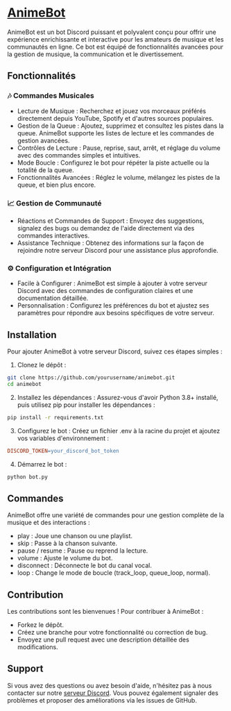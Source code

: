 # [AnimeBot](https://discord.com/oauth2/authorize?client_id=1155549143570333826)

AnimeBot est un bot Discord puissant et polyvalent conçu pour offrir une expérience enrichissante et interactive pour les amateurs de musique et les communautés en ligne. Ce bot est équipé de fonctionnalités avancées pour la gestion de musique, la communication et le divertissement.

## Fonctionnalités
### 🎶 Commandes Musicales
- Lecture de Musique : Recherchez et jouez vos morceaux préférés directement depuis YouTube, Spotify et d'autres sources populaires.
- Gestion de la Queue : Ajoutez, supprimez et consultez les pistes dans la queue. AnimeBot supporte les listes de lecture et les commandes de gestion avancées.
- Contrôles de Lecture : Pause, reprise, saut, arrêt, et réglage du volume avec des commandes simples et intuitives.
- Mode Boucle : Configurez le bot pour répéter la piste actuelle ou la totalité de la queue.
- Fonctionnalités Avancées : Réglez le volume, mélangez les pistes de la queue, et bien plus encore.
### 📈 Gestion de Communauté
- Réactions et Commandes de Support : Envoyez des suggestions, signalez des bugs ou demandez de l'aide directement via des commandes interactives.
- Assistance Technique : Obtenez des informations sur la façon de rejoindre notre serveur Discord pour une assistance plus approfondie.
### ⚙️ Configuration et Intégration
- Facile à Configurer : AnimeBot est simple à ajouter à votre serveur Discord avec des commandes de configuration claires et une documentation détaillée.
- Personnalisation : Configurez les préférences du bot et ajustez ses paramètres pour répondre aux besoins spécifiques de votre serveur.

## Installation
Pour ajouter AnimeBot à votre serveur Discord, suivez ces étapes simples :

1. Clonez le dépôt :
```BASH
git clone https://github.com/yourusername/animebot.git
cd animebot
```
2. Installez les dépendances :
Assurez-vous d'avoir Python 3.8+ installé, puis utilisez pip pour installer les dépendances :
```BASH
pip install -r requirements.txt
```
3. Configurez le bot :
Créez un fichier .env à la racine du projet et ajoutez vos variables d'environnement :
```MAKEFILE
DISCORD_TOKEN=your_discord_bot_token
```
4. Démarrez le bot :
```BASH
python bot.py
```
## Commandes
AnimeBot offre une variété de commandes pour une gestion complète de la musique et des interactions :

- play <query> : Joue une chanson ou une playlist.
- skip : Passe à la chanson suivante.
- pause / resume : Pause ou reprend la lecture.
- volume <value> : Ajuste le volume du bot.
- disconnect : Déconnecte le bot du canal vocal.
- loop <mode> : Change le mode de boucle (track_loop, queue_loop, normal).

## Contribution
Les contributions sont les bienvenues ! Pour contribuer à AnimeBot :

- Forkez le dépôt.
- Créez une branche pour votre fonctionnalité ou correction de bug.
- Envoyez une pull request avec une description détaillée des modifications.

## Support
Si vous avez des questions ou avez besoin d'aide, n'hésitez pas à nous contacter sur notre [serveur Discord](https://discord.gg/UBs3Uu2bxw). Vous pouvez également signaler des problèmes et proposer des améliorations via les issues de GitHub.

